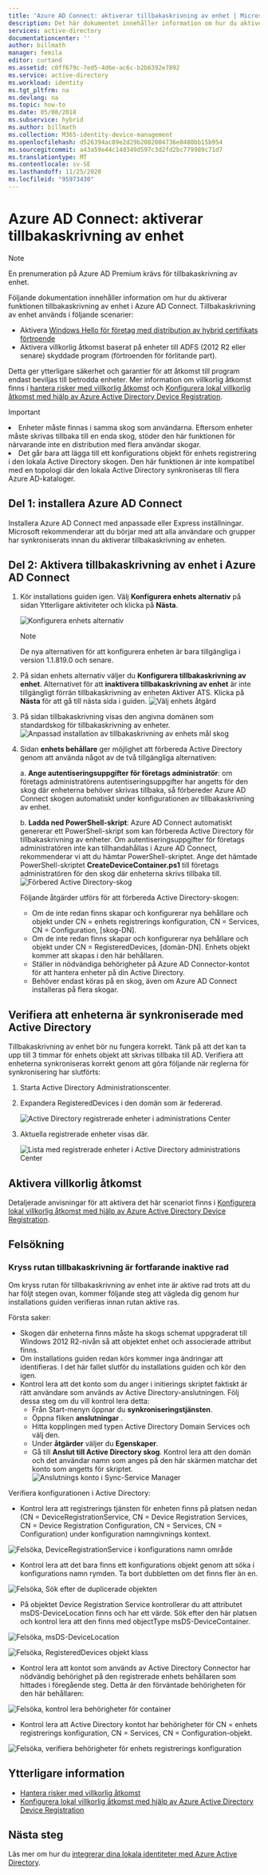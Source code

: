 ```yaml
---
title: 'Azure AD Connect: aktiverar tillbakaskrivning av enhet | Microsoft Docs'
description: Det här dokumentet innehåller information om hur du aktiverar tillbakaskrivning av enheter med Azure AD Connect
services: active-directory
documentationcenter: ''
author: billmath
manager: femila
editor: curtand
ms.assetid: c0ff679c-7ed5-4d6e-ac6c-b2b6392e7892
ms.service: active-directory
ms.workload: identity
ms.tgt_pltfrm: na
ms.devlang: na
ms.topic: how-to
ms.date: 05/08/2018
ms.subservice: hybrid
ms.author: billmath
ms.collection: M365-identity-device-management
ms.openlocfilehash: d526394ac89e2d29b2002004736e8480bb15b954
ms.sourcegitcommit: a43a59e44c14d349d597c3d2fd2bc779989c71d7
ms.translationtype: MT
ms.contentlocale: sv-SE
ms.lasthandoff: 11/25/2020
ms.locfileid: "95973430"
---
```

# <a name="azure-ad-connect-enabling-device-writeback"></a>Azure AD Connect: aktiverar tillbakaskrivning av enhet
> [!NOTE]
> En prenumeration på Azure AD Premium krävs för tillbakaskrivning av enhet.
> 
> 

Följande dokumentation innehåller information om hur du aktiverar funktionen tillbakaskrivning av enhet i Azure AD Connect. Tillbakaskrivning av enhet används i följande scenarier:

* Aktivera [Windows Hello för företag med distribution av hybrid certifikats förtroende](/windows/security/identity-protection/hello-for-business/hello-hybrid-cert-trust-prereqs#device-registration)
* Aktivera villkorlig åtkomst baserat på enheter till ADFS (2012 R2 eller senare) skyddade program (förtroenden för förlitande part).

Detta ger ytterligare säkerhet och garantier för att åtkomst till program endast beviljas till betrodda enheter. Mer information om villkorlig åtkomst finns i [hantera risker med villkorlig åtkomst](../conditional-access/overview.md) och [Konfigurera lokal villkorlig åtkomst med hjälp av Azure Active Directory Device Registration](../devices/overview.md).

> [!IMPORTANT]
> <li>Enheter måste finnas i samma skog som användarna. Eftersom enheter måste skrivas tillbaka till en enda skog, stöder den här funktionen för närvarande inte en distribution med flera användar skogar.</li>
> <li>Det går bara att lägga till ett konfigurations objekt för enhets registrering i den lokala Active Directory skogen. Den här funktionen är inte kompatibel med en topologi där den lokala Active Directory synkroniseras till flera Azure AD-kataloger.</li>

## <a name="part-1-install-azure-ad-connect"></a>Del 1: installera Azure AD Connect
Installera Azure AD Connect med anpassade eller Express inställningar. Microsoft rekommenderar att du börjar med att alla användare och grupper har synkroniserats innan du aktiverar tillbakaskrivning av enheten.

## <a name="part-2-enable-device-writeback-in-azure-ad-connect"></a>Del 2: Aktivera tillbakaskrivning av enhet i Azure AD Connect
1. Kör installations guiden igen. Välj **Konfigurera enhets alternativ** på sidan Ytterligare aktiviteter och klicka på **Nästa**. 

    ![Konfigurera enhets alternativ](./media/how-to-connect-device-writeback/deviceoptions.png)

    >[!NOTE]
    > De nya alternativen för att konfigurera enheten är bara tillgängliga i version 1.1.819.0 och senare.

2. På sidan enhets alternativ väljer du **Konfigurera tillbakaskrivning av enhet**. Alternativet för att **inaktivera tillbakaskrivning av enhet** är inte tillgängligt förrän tillbakaskrivning av enheten Aktiver ATS. Klicka på **Nästa** för att gå till nästa sida i guiden.
    ![Välj enhets åtgärd](./media/how-to-connect-device-writeback/configuredevicewriteback1.png)

3. På sidan tillbakaskrivning visas den angivna domänen som standardskog för tillbakaskrivning av enheter.
   ![Anpassad installation av tillbakaskrivning av enhets mål skog](./media/how-to-connect-device-writeback/writebackforest.png)

4. Sidan **enhets behållare** ger möjlighet att förbereda Active Directory genom att använda något av de två tillgängliga alternativen:

    a. **Ange autentiseringsuppgifter för företags administratör**: om företags administratörens autentiseringsuppgifter har angetts för den skog där enheterna behöver skrivas tillbaka, så förbereder Azure AD Connect skogen automatiskt under konfigurationen av tillbakaskrivning av enhet.

    b. **Ladda ned PowerShell-skript**: Azure AD Connect automatiskt genererar ett PowerShell-skript som kan förbereda Active Directory för tillbakaskrivning av enheter. Om autentiseringsuppgifter för företags administratören inte kan tillhandahållas i Azure AD Connect, rekommenderar vi att du hämtar PowerShell-skriptet. Ange det hämtade PowerShell-skriptet **CreateDeviceContainer.ps1** till företags administratören för den skog där enheterna skrivs tillbaka till.
    ![Förbered Active Directory-skog](./media/how-to-connect-device-writeback/devicecontainercreds.png)
    
    Följande åtgärder utförs för att förbereda Active Directory-skogen:
    * Om de inte redan finns skapar och konfigurerar nya behållare och objekt under CN = enhets registrerings konfiguration, CN = Services, CN = Configuration, [skog-DN].
    * Om de inte redan finns skapar och konfigurerar nya behållare och objekt under CN = RegisteredDevices, [domän-DN]. Enhets objekt kommer att skapas i den här behållaren.
    * Ställer in nödvändiga behörigheter på Azure AD Connector-kontot för att hantera enheter på din Active Directory.
    * Behöver endast köras på en skog, även om Azure AD Connect installeras på flera skogar.

## <a name="verify-devices-are-synchronized-to-active-directory"></a>Verifiera att enheterna är synkroniserade med Active Directory
Tillbakaskrivning av enhet bör nu fungera korrekt. Tänk på att det kan ta upp till 3 timmar för enhets objekt att skrivas tillbaka till AD.  Verifiera att enheterna synkroniseras korrekt genom att göra följande när reglerna för synkronisering har slutförts:

1. Starta Active Directory Administrationscenter.
2. Expandera RegisteredDevices i den domän som är federerad.

   ![Active Directory registrerade enheter i administrations Center](./media/how-to-connect-device-writeback/devicewriteback5.png)

3. Aktuella registrerade enheter visas där.

   ![Lista med registrerade enheter i Active Directory administrations Center](./media/how-to-connect-device-writeback/devicewriteback6.png)

## <a name="enable-conditional-access"></a>Aktivera villkorlig åtkomst
Detaljerade anvisningar för att aktivera det här scenariot finns i [Konfigurera lokal villkorlig åtkomst med hjälp av Azure Active Directory Device Registration](../devices/overview.md).

## <a name="troubleshooting"></a>Felsökning
### <a name="the-writeback-checkbox-is-still-disabled"></a>Kryss rutan tillbakaskrivning är fortfarande inaktive rad
Om kryss rutan för tillbakaskrivning av enhet inte är aktive rad trots att du har följt stegen ovan, kommer följande steg att vägleda dig genom hur installations guiden verifieras innan rutan aktive ras.

Första saker:

* Skogen där enheterna finns måste ha skogs schemat uppgraderat till Windows 2012 R2-nivån så att objektet enhet och associerade attribut finns.
* Om installations guiden redan körs kommer inga ändringar att identifieras. I det här fallet slutför du installations guiden och kör den igen.
* Kontrol lera att det konto som du anger i initierings skriptet faktiskt är rätt användare som används av Active Directory-anslutningen. Följ dessa steg om du vill kontrol lera detta:
  * Från Start-menyn öppnar du **synkroniseringstjänsten**.
  * Öppna fliken **anslutningar** .
  * Hitta kopplingen med typen Active Directory Domain Services och välj den.
  * Under **åtgärder** väljer du **Egenskaper**.
  * Gå till **Anslut till Active Directory skog**. Kontrol lera att den domän och det användar namn som anges på den här skärmen matchar det konto som angetts för skriptet.
    ![Anslutnings konto i Sync-Service Manager](./media/how-to-connect-device-writeback/connectoraccount.png)

Verifiera konfigurationen i Active Directory:

* Kontrol lera att registrerings tjänsten för enheten finns på platsen nedan (CN = DeviceRegistrationService, CN = Device Registration Services, CN = Device Registration Configuration, CN = Services, CN = Configuration) under konfiguration namngivnings kontext.

![Felsöka, DeviceRegistrationService i konfigurations namn område](./media/how-to-connect-device-writeback/troubleshoot1.png)

* Kontrol lera att det bara finns ett konfigurations objekt genom att söka i konfigurations namn rymden. Ta bort dubbletten om det finns fler än en.

![Felsöka, Sök efter de duplicerade objekten](./media/how-to-connect-device-writeback/troubleshoot2.png)

* På objektet Device Registration Service kontrollerar du att attributet msDS-DeviceLocation finns och har ett värde. Sök efter den här platsen och kontrol lera att den finns med objectType msDS-DeviceContainer.

![Felsöka, msDS-DeviceLocation](./media/how-to-connect-device-writeback/troubleshoot3.png)

![Felsöka, RegisteredDevices objekt klass](./media/how-to-connect-device-writeback/troubleshoot4.png)

* Kontrol lera att kontot som används av Active Directory Connector har nödvändig behörighet på den registrerade enhets behållaren som hittades i föregående steg. Detta är den förväntade behörigheten för den här behållaren:

![Felsöka, kontrol lera behörigheter för container](./media/how-to-connect-device-writeback/troubleshoot5.png)

* Kontrol lera att Active Directory kontot har behörigheter för CN = enhets registrerings konfiguration, CN = Services, CN = Configuration-objekt.

![Felsöka, verifiera behörigheter för enhets registrerings konfiguration](./media/how-to-connect-device-writeback/troubleshoot6.png)

## <a name="additional-information"></a>Ytterligare information
* [Hantera risker med villkorlig åtkomst](../conditional-access/overview.md)
* [Konfigurera lokal villkorlig åtkomst med hjälp av Azure Active Directory Device Registration](../devices/overview.md)

## <a name="next-steps"></a>Nästa steg
Läs mer om hur du [integrerar dina lokala identiteter med Azure Active Directory](whatis-hybrid-identity.md).